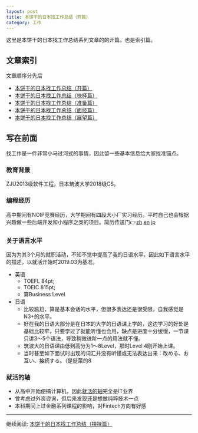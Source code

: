 ```yaml
---
layout: post
title: 本饼干的日本找工作总结（开篇）
category: 工作
--- 
```



这里是本饼干的日本找工作总结系列文章的的开篇，也是索引篇。


## 文章索引

文章顺序分先后

* [本饼干的日本找工作总结（开篇）](https://vinci7.github.io/article/jobhunting-0)
* [本饼干的日本找工作总结（抉择篇）](https://vinci7.github.io/article/jobhunting-1)
* [本饼干的日本找工作总结（准备篇）](https://vinci7.github.io/article/jobhunting-2)
* [本饼干的日本找工作总结（面经篇）](https://vinci7.github.io/article/jobhunting-3)
* [本饼干的日本找工作总结（展望篇）](https://vinci7.github.io/article/jobhunting-4)



## 写在前面

找工作是一件非常小马过河式的事情，因此留一些基本信息给大家找准锚点。

### 教育背景

ZJU2013级软件工程，日本筑波大学2018级CS。

### 编程经历

高中期间有NOIP竞赛经历，大学期间有四段大小厂实习经历。平时自己也会根据兴趣做一些后端开发和小程序之类的项目。简历传送门👉[zh](https://github.com/vinci7/Deedy-Resume-for-Japanese/blob/master/docs/resume-cn.pdf) [en](https://github.com/vinci7/Deedy-Resume-for-Japanese/blob/master/docs/resume.pdf) [jp](https://github.com/vinci7/Deedy-Resume-for-Japanese/blob/master/docs/resume-jp.pdf)

### 关于语言水平

因为为其3个月的就职活动，不知不觉中提高了我的日语水平，因此如下语言水平的描述，以就活开始时2019.03为基准。

* 英语
    * TOEFL 84pt; 
    * TOEIC 815pt; 
    * 算Business Level
* 日语
    * 比较尴尬，算是基本会话的水平，但很多表达还是很受限，自我感觉是N3+的水平。
    * 好在我的日语大部分是在日本的大学的日语课上学的，这边学习的好处是基础比较牢，只要学过了就能听懂也会用，缺点是进度十分缓慢，一节课只讲3～5个语法，导致稍微进阶一点的用法就不懂。
    * 筑波大的日语课由低到高分为1～8Level，那时Level 4刚开始上课。
    * 当时甚至如下面试时出现的词汇并没有听懂或无法表达出来：改める、お互い、接続する。（是挺菜的8

### 就活的轴

* 从高中开始便搞计算机，因此[就活的轴](https://en-courage.net/column/1411)完全是IT业界
* 曾考虑过外资咨询，但后来发现还是想做纯粹技术一点
* 本科期间上过金融系列课程的影响，对Fintech方向有好感



-------

继续阅读:  [本饼干的日本找工作总结（抉择篇）](https://vinci7.github.io/article/jobhunting-1)

